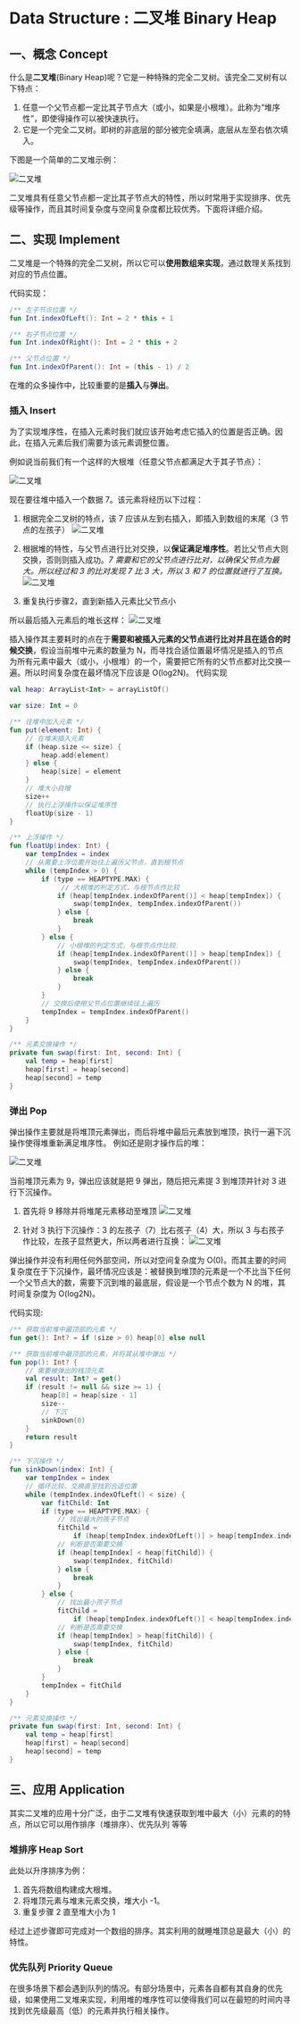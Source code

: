# Data Structure : 二叉堆 Binary Heap
## 一、概念 Concept
什么是**二叉堆**(Binary Heap)呢？它是一种特殊的完全二叉树。该完全二叉树有以下特点：

1. 任意一个父节点都一定比其子节点大（或小，如果是小根堆）。此称为“堆序性”，即使得操作可以被快速执行。
2. 它是一个完全二叉树。即树的非底层的部分被完全填满，底层从左至右依次填入。

下图是一个简单的二叉堆示例：

![二叉堆](pic/BinaryHeapDemo.png)

二叉堆具有任意父节点都一定比其子节点大的特性，所以时常用于实现排序、优先级等操作，而且其时间复杂度与空间复杂度都比较优秀。下面将详细介绍。
## 二、实现 Implement
二叉堆是一个特殊的完全二叉树，所以它可以**使用数组来实现**，通过数理关系找到对应的节点位置。

代码实现：

```kotlin
/** 左子节点位置 */
fun Int.indexOfLeft(): Int = 2 * this + 1

/** 右子节点位置 */
fun Int.indexOfRight(): Int = 2 * this + 2

/** 父节点位置 */
fun Int.indexOfParent(): Int = (this - 1) / 2
```

在堆的众多操作中，比较重要的是**插入**与**弹出**。

### 插入 Insert
为了实现堆序性，在插入元素时我们就应该开始考虑它插入的位置是否正确。因此，在插入元素后我们需要为该元素调整位置。

例如说当前我们有一个这样的大根堆（任意父节点都满足大于其子节点）：

![二叉堆](pic/2_1.png)

现在要往堆中插入一个数据 7。该元素将经历以下过程：

1. 根据完全二叉树的特点，该 7 应该从左到右插入，即插入到数组的末尾（3 节点的左孩子）
![二叉堆](pic/2_2.png)

2. 根据堆的特性，与父节点进行比对交换，以**保证满足堆序性**。若比父节点大则交换，否则则插入成功。*7 需要和它的父节点进行比对，以确保父节点为最大。所以经过和 3 的比对发现 7 比 3 大，所以 3 和 7 的位置就进行了互换。*
![二叉堆](pic/2_3.png)

3. 重复执行步骤2，直到新插入元素比父节点小

所以最后插入元素后的堆长这样：
![二叉堆](pic/2_4.png)

插入操作其主要耗时的点在于**需要和被插入元素的父节点进行比对并且在适合的时候交换**，假设当前堆中元素的数量为 N，而寻找合适位置最坏情况是插入的节点为所有元素中最大（或小，小根堆）的一个，需要把它所有的父节点都对比交换一遍。所以时间复杂度在最坏情况下应该是 O(log2N)。
代码实现

```kotlin
val heap: ArrayList<Int> = arrayListOf()

var size: Int = 0

/** 往堆中加入元素 */
fun put(element: Int) {
    // 在堆末插入元素
    if (heap.size <= size) {
        heap.add(element)
    } else {
        heap[size] = element
    }
    // 堆大小自增
    size++
    // 执行上浮操作以保证堆序性
    floatUp(size - 1)
}

/** 上浮操作 */
fun floatUp(index: Int) {
    var tempIndex = index
    // 从需要上浮位置开始往上遍历父节点，直到根节点
    while (tempIndex > 0) {
        if (type == HEAPTYPE.MAX) {
             // 大根堆的判定方式，与根节点作比较
            if (heap[tempIndex.indexOfParent()] < heap[tempIndex]) {
                swap(tempIndex, tempIndex.indexOfParent())
            } else {
                break
            }
        } else {
            // 小根堆的判定方式，与根节点作比较
            if (heap[tempIndex.indexOfParent()] > heap[tempIndex]) {
                swap(tempIndex, tempIndex.indexOfParent())
            } else {
                break
            }
        }
        // 交换后使用父节点位置继续往上遍历
        tempIndex = tempIndex.indexOfParent()
    }
}

/** 元素交换操作 */
private fun swap(first: Int, second: Int) {
    val temp = heap[first]
    heap[first] = heap[second]
    heap[second] = temp
}
```

### 弹出 Pop

弹出操作主要就是将堆顶元素弹出，而后将堆中最后元素放到堆顶，执行一遍下沉操作使得堆重新满足堆序性。
例如还是刚才操作后的堆：

![二叉堆](pic/2_5.png)

当前堆顶元素为 9，弹出应该就是把 9 弹出，随后把元素提 3 到堆顶并针对 3 进行下沉操作。
1. 首先将 9 移除并将堆尾元素移动至堆顶
![二叉堆](pic/2_6.png)

2. 针对 3 执行下沉操作：3 的左孩子（7）比右孩子（4）大，所以 3 与右孩子作比较，左孩子显然更大，所以两者进行互换：
![二叉堆](pic/2_7.png)

弹出操作并没有利用任何外部空间，所以对空间复杂度为 O(0)。而其主要的时间复杂度在于下沉操作，最坏情况应该是：被替换到堆顶的元素是一个不比当下任何一个父节点大的数，需要下沉到堆的最底层，假设是一个节点个数为 N 的堆，其时间复杂度为 O(log2N)。


代码实现:

```kotlin
/** 获取当前堆中最顶部的元素 */
fun get(): Int? = if (size > 0) heap[0] else null

/** 获取当前堆中最顶部的元素，并将其从堆中弹出 */
fun pop(): Int? {
    // 需要被弹出的栈顶元素
    val result: Int? = get()
    if (result != null && size >= 1) {
        heap[0] = heap[size - 1]
        size--
        // 下沉
        sinkDown(0)
    }
    return result
}

/** 下沉操作 */
fun sinkDown(index: Int) {
    var tempIndex = index
    // 循环比较、交换直至找到合适位置
    while (tempIndex.indexOfLeft() < size) {
        var fitChild: Int
        if (type == HEAPTYPE.MAX) {
            // 找出最大的孩子节点
            fitChild =
                if (heap[tempIndex.indexOfLeft()] > heap[tempIndex.indexOfRight()] || tempIndex.indexOfRight() >= size) tempIndex.indexOfLeft() else tempIndex.indexOfRight()
            // 判断是否需要交换
            if (heap[tempIndex] < heap[fitChild]) {
                swap(tempIndex, fitChild)
            } else {
                break
            }
        } else {
            // 找出最小孩子节点
            fitChild =
                if (heap[tempIndex.indexOfLeft()] < heap[tempIndex.indexOfRight()] || tempIndex.indexOfRight() >= size) tempIndex.indexOfLeft() else tempIndex.indexOfRight()
            // 判断是否需要交换
            if (heap[tempIndex] > heap[fitChild]) {
                swap(tempIndex, fitChild)
            } else {
                break
            }
        }
        tempIndex = fitChild
    }
}

/** 元素交换操作 */
private fun swap(first: Int, second: Int) {
    val temp = heap[first]
    heap[first] = heap[second]
    heap[second] = temp
}

```

## 三、应用 Application
其实二叉堆的应用十分广泛，由于二叉堆有快速获取到堆中最大（小）元素的的特点，所以它可以用作排序（堆排序）、优先队列 等等

### 堆排序 Heap Sort
此处以升序排序为例：
1. 首先将数组构建成大根堆。
2. 将堆顶元素与堆末元素交换，堆大小 -1。
3. 重复步骤 2 直至堆大小为 1

经过上述步骤即可完成对一个数组的排序。其实利用的就睡堆顶总是最大（小）的特性。

### 优先队列 Priority Queue
在很多场景下都会遇到队列的情况。有部分场景中，元素各自都有其自身的优先级，如果使用二叉堆来实现，利用堆的堆序性可以使得我们可以在最短的时间内寻找到优先级最高（低）的元素并执行相关操作。
